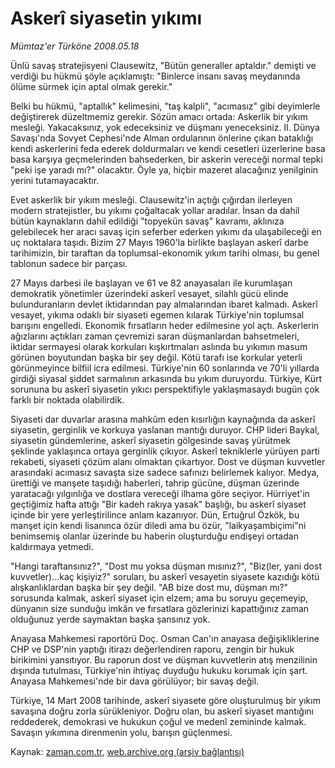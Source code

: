 # Askerî siyasetin yıkımı

*Mümtaz'er Türköne 2008.05.18*

<tr><td class="metin" colspan="2" style="padding-top: 20px; padding-left: 5px; padding-right: 10px;">Ünlü savaş stratejisyeni Clausewitz, "Bütün generaller aptaldır." demişti ve verdiği bu hükmü şöyle açıklamıştı: "Binlerce insanı savaş meydanında ölüme sürmek için aptal olmak gerekir."</td></tr><tr><td class="metin" colspan="2" style="padding-top: 20px; padding-left: 5px; padding-right: 10px;"><p>Belki bu hükmü, "aptallık" kelimesini, "taş kalpli", "acımasız" gibi deyimlerle değiştirerek düzeltmemiz gerekir. Sözün amacı ortada: Askerlik bir yıkım mesleği. Yakacaksınız, yok edeceksiniz ve düşmanı yeneceksiniz. II. Dünya Savaşı'nda Sovyet Cephesi'nde Alman ordularının önlerine çıkan bataklığı kendi askerlerini feda ederek doldurmaları ve kendi cesetleri üzerlerine basa basa karşıya geçmelerinden bahsederken, bir askerin vereceği normal tepki "peki işe yaradı mı?" olacaktır. Öyle ya, hiçbir mazeret alacağınız yenilginin yerini tutamayacaktır.
<p> Evet askerlik bir yıkım mesleği. Clausewitz'in açtığı çığırdan ilerleyen modern stratejistler, bu yıkımı çoğaltacak yollar aradılar. İnsan da dahil bütün kaynakların dahil edildiği "topyekün savaş" kavramı, aklınıza gelebilecek her aracı savaş için seferber ederken yıkımı da ulaşabileceği en uç noktalara taşıdı. Bizim 27 Mayıs 1960'la birlikte başlayan askerî darbe tarihimizin, bir taraftan da toplumsal-ekonomik yıkım tarihi olması, bu genel tablonun sadece bir parçası. 
<p> 27 Mayıs darbesi ile başlayan ve 61 ve 82 anayasaları ile kurumlaşan demokratik yönetimler üzerindeki askerî vesayet, silahlı gücü elinde bulunduranların devlet iktidarından pay almalarından ibaret kalmadı. Askerî vesayet, yıkıma odaklı bir siyaseti egemen kılarak Türkiye'nin toplumsal barışını engelledi. Ekonomik fırsatların heder edilmesine yol açtı. Askerlerin ağızlarını açtıkları zaman çevremizi saran düşmanlardan bahsetmeleri, iktidar sermayesi olarak korkuları kışkırtmaları aslında bu yıkımın masum görünen boyutundan başka bir şey değil. Kötü tarafı ise korkular yeterli görünmeyince bilfiil icra edilmesi. Türkiye'nin 60 sonlarında ve 70'li yıllarda girdiği siyasal şiddet sarmalının arkasında bu yıkım duruyordu. Türkiye, Kürt sorununa bu askerî siyasetin yıkıcı perspektifiyle yaklaşmasaydı bugün çok farklı bir noktada olabilirdik.
<p> Siyaseti dar duvarlar arasına mahkûm eden kısırlığın kaynağında da askerî siyasetin, gerginlik ve korkuya yaslanan mantığı duruyor. CHP lideri Baykal, siyasetin gündemlerine, askerî siyasetin gölgesinde savaş yürütmek şeklinde yaklaşınca ortaya gerginlik çıkıyor. Askerî tekniklerle yürüyen parti rekabeti, siyaseti çözüm alanı olmaktan çıkartıyor. Dost ve düşman kuvvetler arasındaki acımasız savaşta size sadece safınızı belirlemek kalıyor. Medya, ürettiği ve manşete taşıdığı haberleri, tahrip gücüne, düşman üzerinde yaratacağı yılgınlığa ve dostlara vereceği ilhama göre seçiyor. Hürriyet'in geçtiğimiz hafta attığı "Bir kadeh rakıya yasak" başlığı, bu askerî siyaset içinde bir yere yerleştirilince anlam kazanıyor. Dün, Ertuğrul Özkök, bu manşet için kendi lisanınca özür diledi ama bu özür, "laikyaşambiçimi"ni benimsemiş olanlar üzerinde bu haberin oluşturduğu endişeyi ortadan kaldırmaya yetmedi.
<p> "Hangi taraftansınız?", "Dost mu yoksa düşman mısınız?", "Biz(ler, yani dost kuvvetler)...kaç kişiyiz?" soruları, bu askerî vesayetin siyasete kazıdığı kötü alışkanlıklardan başka bir şey değil. "AB bize dost mu, düşman mı?" sorusunda kalmak, askerî siyaset için elzem; ama bu soruyu geçemeyip, dünyanın size sunduğu imkân ve fırsatlara gözlerinizi kapattığınız zaman olduğunuz yerde saymaktan başka şansınız yok.
<p> Anayasa Mahkemesi raportörü Doç. Osman Can'ın anayasa değişikliklerine CHP ve DSP'nin yaptığı itirazı değerlendiren raporu, zengin bir hukuk birikimini yansıtıyor. Bu raporun dost ve düşman kuvvetlerin atış menzilinin dışında tutulması, Türkiye'nin ihtiyaç duyduğu hukuku korumak için şart. Anayasa Mahkemesi'nde bir dava görülüyor; bir savaş değil.
<p> Türkiye, 14 Mart 2008 tarihinde, askerî siyasete göre oluşturulmuş bir yıkım savaşına doğru zorla sürükleniyor. Doğru olan, bu askerî siyaset mantığını reddederek, demokrasi ve hukukun çoğul ve medenî zemininde kalmak. Savaşın yıkımına direnmenin yolu, barışın güçlenmesi.<br/></p></p></p></p></p></p></p></td></tr>

Kaynak: [zaman.com.tr](http://zaman.com.tr/yazar.do?yazino=690906), [web.archive.org (arşiv bağlantısı)](http://web.archive.org/web/20080714115826/http://www.zaman.com.tr:80/yazar.do?yazino=690906)

